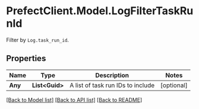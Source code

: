 # PrefectClient.Model.LogFilterTaskRunId
Filter by `Log.task_run_id`.

## Properties

Name | Type | Description | Notes
------------ | ------------- | ------------- | -------------
**Any** | **List&lt;Guid&gt;** | A list of task run IDs to include | [optional] 

[[Back to Model list]](../README.md#documentation-for-models) [[Back to API list]](../README.md#documentation-for-api-endpoints) [[Back to README]](../README.md)

